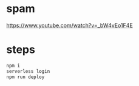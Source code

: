 # spam
https://www.youtube.com/watch?v=_bW4vEo1F4E


# steps
```bash
npm i
serverless login
npm run deploy
```
